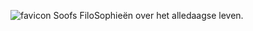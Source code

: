 ![favicon](https://github.com/user-attachments/assets/41164de5-f567-4e63-8f15-47a42d9f23f5)
Soofs FiloSophieën over het alledaagse leven.
